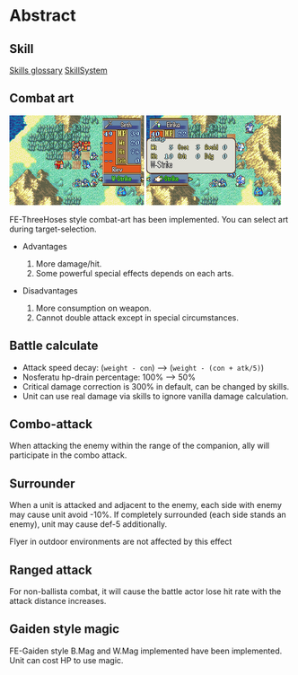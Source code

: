 # Abstract

## Skill

[Skills glossary](./SkillInfo.md)
[SkillSystem](./SkillSys.md)

## Combat art

![image](./gfx/Home_CombatArt1.png)
![image](./gfx/Home_CombatArt2.png)

FE-ThreeHoses style combat-art has been implemented. You can select art during target-selection.

- Advantages
	1. More damage/hit.
	2. Some powerful special effects depends on each arts.

- Disadvantages
	1. More consumption on weapon.
	2. Cannot double attack except in special circumstances.

## Battle calculate

- Attack speed decay: (`weight - con`) --> (`weight - (con + atk/5)`)
- Nosferatu hp-drain percentage: 100% --> 50%
- Critical damage correction is 300% in default, can be changed by skills.
- Unit can use real damage via skills to ignore vanilla damage calculation.

## Combo-attack

When attacking the enemy within the range of the companion, ally will participate in the combo attack.

## Surrounder

When a unit is attacked and adjacent to the enemy, each side with enemy may cause unit avoid -10%. If completely surrounded (each side stands an enemy), unit may cause def-5 additionally.

Flyer in outdoor environments are not affected by this effect

## Ranged attack

For non-ballista combat, it will cause the battle actor lose hit rate with the attack distance increases.

## Gaiden style magic

FE-Gaiden style B.Mag and W.Mag implemented have been implemented. Unit can cost HP to use magic.
